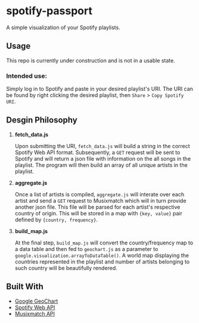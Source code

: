 # spotify-passport
A simple visualization of your Spotify playlists.

## Usage
This repo is currently under construction and is not in a usable state.

### Intended use:
Simply log in to Spotify and paste in your desired playlist's URI.
The URI can be found by right clicking the desired playlist, then `Share` > `Copy Spotify URI`.

## Desgin Philosophy
1. **fetch_data.js**

   Upon submitting the URI, `fetch_data.js` will build a string in the correct Spotify Web API format.
   Subsequently, a `GET` request will be sent to Spotify and will return a json file with information on the all songs in the playlist. The program will then build an array of all unique artists in the playlist.

2. **aggregate.js**

   Once a list of artists is compiled, `aggregate.js` will interate over each artist and send a `GET` request to Musixmatch which will in turn provide another json file. This file will be parsed for each artist's respective country of origin. This will be stored in a map with `{key, value}` pair defined by `{country, frequency}`.

3. **build_map.js**

   At the final step, `build_map.js` will convert the country/frequency map to a data table and then fed to `geochart.js` as a parameter to `google.visualization.arrayToDataTable()`. A world map displaying the countries represented in the playlist and number of artists belonging to such country will be beautifully rendered.

## Built With
+ [Google GeoChart](https://developers.google.com/chart/interactive/docs/gallery/geochart)
+ [Spotify Web API](https://developer.spotify.com/documentation/web-api/)
+ [Musixmatch API](https://developer.musixmatch.com/)